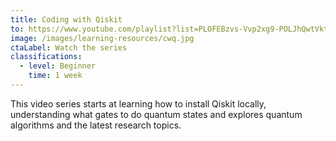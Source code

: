 ```yaml
---
title: Coding with Qiskit
to: https://www.youtube.com/playlist?list=PLOFEBzvs-Vvp2xg9-POLJhQwtVktlYGbY
image: /images/learning-resources/cwq.jpg
ctaLabel: Watch the series
classifications:
  - level: Beginner
    time: 1 week
---
```

This video series starts at learning how to install Qiskit locally, understanding what gates to do quantum states and explores quantum algorithms and the latest research topics.